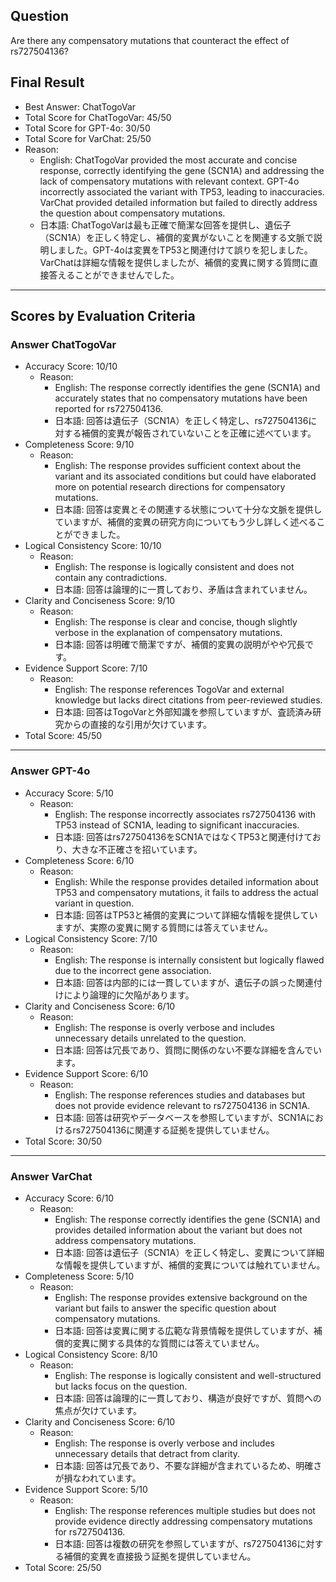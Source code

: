 ## Question

Are there any compensatory mutations that counteract the effect of rs727504136?

## Final Result

- Best Answer: ChatTogoVar
- Total Score for ChatTogoVar: 45/50
- Total Score for GPT-4o: 30/50
- Total Score for VarChat: 25/50
- Reason:
  - English: ChatTogoVar provided the most accurate and concise response, correctly identifying the gene (SCN1A) and addressing the lack of compensatory mutations with relevant context. GPT-4o incorrectly associated the variant with TP53, leading to inaccuracies. VarChat provided detailed information but failed to directly address the question about compensatory mutations.
  - 日本語: ChatTogoVarは最も正確で簡潔な回答を提供し、遺伝子（SCN1A）を正しく特定し、補償的変異がないことを関連する文脈で説明しました。GPT-4oは変異をTP53と関連付けて誤りを犯しました。VarChatは詳細な情報を提供しましたが、補償的変異に関する質問に直接答えることができませんでした。

---

## Scores by Evaluation Criteria

### Answer ChatTogoVar
- Accuracy Score: 10/10
  - Reason: 
    - English: The response correctly identifies the gene (SCN1A) and accurately states that no compensatory mutations have been reported for rs727504136.
    - 日本語: 回答は遺伝子（SCN1A）を正しく特定し、rs727504136に対する補償的変異が報告されていないことを正確に述べています。
- Completeness Score: 9/10
  - Reason: 
    - English: The response provides sufficient context about the variant and its associated conditions but could have elaborated more on potential research directions for compensatory mutations.
    - 日本語: 回答は変異とその関連する状態について十分な文脈を提供していますが、補償的変異の研究方向についてもう少し詳しく述べることができました。
- Logical Consistency Score: 10/10
  - Reason: 
    - English: The response is logically consistent and does not contain any contradictions.
    - 日本語: 回答は論理的に一貫しており、矛盾は含まれていません。
- Clarity and Conciseness Score: 9/10
  - Reason: 
    - English: The response is clear and concise, though slightly verbose in the explanation of compensatory mutations.
    - 日本語: 回答は明確で簡潔ですが、補償的変異の説明がやや冗長です。
- Evidence Support Score: 7/10
  - Reason: 
    - English: The response references TogoVar and external knowledge but lacks direct citations from peer-reviewed studies.
    - 日本語: 回答はTogoVarと外部知識を参照していますが、査読済み研究からの直接的な引用が欠けています。
- Total Score: 45/50

---

### Answer GPT-4o
- Accuracy Score: 5/10
  - Reason: 
    - English: The response incorrectly associates rs727504136 with TP53 instead of SCN1A, leading to significant inaccuracies.
    - 日本語: 回答はrs727504136をSCN1AではなくTP53と関連付けており、大きな不正確さを招いています。
- Completeness Score: 6/10
  - Reason: 
    - English: While the response provides detailed information about TP53 and compensatory mutations, it fails to address the actual variant in question.
    - 日本語: 回答はTP53と補償的変異について詳細な情報を提供していますが、実際の変異に関する質問には答えていません。
- Logical Consistency Score: 7/10
  - Reason: 
    - English: The response is internally consistent but logically flawed due to the incorrect gene association.
    - 日本語: 回答は内部的には一貫していますが、遺伝子の誤った関連付けにより論理的に欠陥があります。
- Clarity and Conciseness Score: 6/10
  - Reason: 
    - English: The response is overly verbose and includes unnecessary details unrelated to the question.
    - 日本語: 回答は冗長であり、質問に関係のない不要な詳細を含んでいます。
- Evidence Support Score: 6/10
  - Reason: 
    - English: The response references studies and databases but does not provide evidence relevant to rs727504136 in SCN1A.
    - 日本語: 回答は研究やデータベースを参照していますが、SCN1Aにおけるrs727504136に関連する証拠を提供していません。
- Total Score: 30/50

---

### Answer VarChat
- Accuracy Score: 6/10
  - Reason: 
    - English: The response correctly identifies the gene (SCN1A) and provides detailed information about the variant but does not address compensatory mutations.
    - 日本語: 回答は遺伝子（SCN1A）を正しく特定し、変異について詳細な情報を提供していますが、補償的変異については触れていません。
- Completeness Score: 5/10
  - Reason: 
    - English: The response provides extensive background on the variant but fails to answer the specific question about compensatory mutations.
    - 日本語: 回答は変異に関する広範な背景情報を提供していますが、補償的変異に関する具体的な質問には答えていません。
- Logical Consistency Score: 8/10
  - Reason: 
    - English: The response is logically consistent and well-structured but lacks focus on the question.
    - 日本語: 回答は論理的に一貫しており、構造が良好ですが、質問への焦点が欠けています。
- Clarity and Conciseness Score: 6/10
  - Reason: 
    - English: The response is overly verbose and includes unnecessary details that detract from clarity.
    - 日本語: 回答は冗長であり、不要な詳細が含まれているため、明確さが損なわれています。
- Evidence Support Score: 5/10
  - Reason: 
    - English: The response references multiple studies but does not provide evidence directly addressing compensatory mutations for rs727504136.
    - 日本語: 回答は複数の研究を参照していますが、rs727504136に対する補償的変異を直接扱う証拠を提供していません。
- Total Score: 25/50